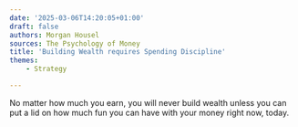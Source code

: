 ```yaml
---
date: '2025-03-06T14:20:05+01:00'
draft: false
authors: Morgan Housel
sources: The Psychology of Money
title: 'Building Wealth requires Spending Discipline'
themes:
    - Strategy

---
```


No matter how much you earn, you will never build wealth unless you can put a lid on how much fun you can have with your
money right now, today.
